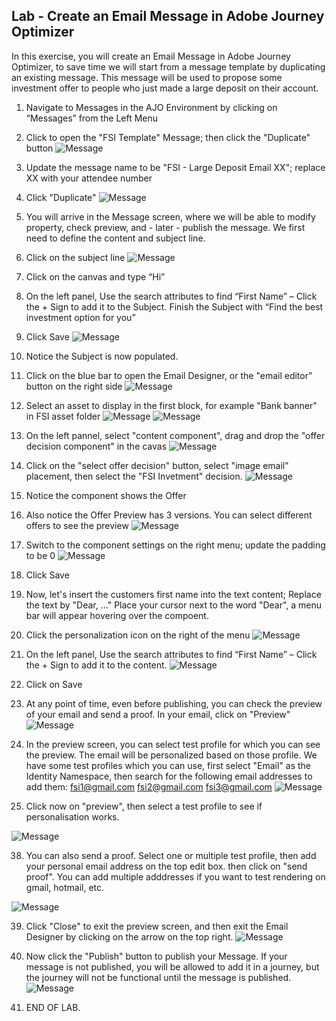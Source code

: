 ## Lab - Create an Email Message in Adobe Journey Optimizer

In this exercise, you will create an Email Message in Adobe Journey Optimizer, to save time we will start from a message template by duplicating an existing message.  This message will be used to propose some investment offer to people who just made a large deposit on their account. 

1.  Navigate to Messages in the AJO Environment by clicking on “Messages” from the Left Menu
2.  Click to open the "FSI Template" Message; then click the "Duplicate" button
![Message](../0.%20Images/message1.JPG)

3.  Update the message name to be "FSI - Large Deposit Email XX"; replace XX with your attendee number
4.  Click "Duplicate"
![Message](../0.%20Images/message2.JPG)

5. You will arrive in the Message screen, where we will be able to modify property, check preview, and - later - publish the message. We first need to define the content and subject line. 

6.  Click on the subject line
![Message](https://github.com/adobe-dss-aep/ajo-handson-labs/blob/main/ME/0.%20Images/Message_4.png)

7.  Click on the canvas and type “Hi”
8.  On the left panel, Use the search attributes to find “First Name” – Click the + Sign to add it to the Subject.  Finish the Subject with “Find the best investment option for you”
9.  Click Save
![Message](../0.%20Images/message5.JPG)

10.  Notice the Subject is now populated.
11.  Click on the blue bar to open the Email Designer, or the "email editor" button on the right side
![Message](../0.%20Images/message6.JPG)

12.  Select an asset to display in the first block, for example "Bank banner" in FSI asset folder
![Message](../0.%20Images/messageAsset1.JPG)
![Message](../0.%20Images/messageAsset2.JPG)

13.  On the left pannel, select "content component", drag and drop the "offer decision component" in the cavas
![Message](../0.%20Images/message9.JPG)

14.  Click on the "select offer decision" button, select "image email" placement, then select the "FSI Invetment" decision.
![Message](../0.%20Images/message10.JPG)

15.  Notice the component shows the Offer
16.  Also notice the Offer Preview has 3 versions. You can select different offers to see the preview 
![Message](../0.%20Images/message11.JPG)

17.  Switch to the component settings on the right menu; update the padding to be 0
![Message](../0.%20Images/message12.JPG)

18.  Click Save

19.  Now, let's insert the customers first name into the text content; Replace the text by "Dear, ..." Place your cursor next to the word "Dear", a menu bar will appear hovering over the compoent.
20.  Click the personalization icon on the right of the menu
![Message](../0.%20Images/message15.JPG)

21.  On the left panel, Use the search attributes to find “First Name” – Click the + Sign to add it to the content. 
![Message](https://github.com/adobe-dss-aep/ajo-handson-labs/blob/main/ME/0.%20Images/Message_16.png)

22.  Click on Save

23. At any point of time, even before publishing, you can check the preview of your email and send a proof. 
In your email, click on "Preview"
![Message](https://github.com/adobe-dss-aep/ajo-handson-labs/blob/main/ME/0.%20Images/emailPreview_1.png)

36. In the preview screen, you can select test profile for which you can see the preview. The email will be personalized based on those profile. 
We have some test profiles which you can use, first select "Email" as the Identity Namespace, then search for the following email addresses to add them: 
fsi1@gmail.com
fsi2@gmail.com
fsi3@gmail.com
![Message](https://github.com/adobe-dss-aep/ajo-handson-labs/blob/main/ME/0.%20Images/emailPreview_2.png)

37. Click now on "preview", then select a test profile to see if personalisation works. 

![Message](https://github.com/adobe-dss-aep/ajo-handson-labs/blob/main/ME/0.%20Images/emailPreview_3.png)

38. You can also send a proof. Select one or multiple test profile, then add your personal email address on the top edit box. then click on "send proof". You can add multiple adddresses if you want to test rendering on gmail, hotmail, etc.

![Message](https://github.com/adobe-dss-aep/ajo-handson-labs/blob/main/ME/0.%20Images/emailPreview_4.png)

39.  Click "Close" to exit the preview screen, and then exit the Email Designer by clicking on the arrow on the top right. 
![Message](https://github.com/adobe-dss-aep/ajo-handson-labs/blob/main/ME/0.%20Images/emailPreview_5.png)

40.  Now click the "Publish" button to publish your Message.  If your message is not published, you will be allowed to add it in a journey, but the journey will not be functional until the message is published.  
![Message](https://github.com/adobe-dss-aep/ajo-handson-labs/blob/main/ME/0.%20Images/Message_18.png)

41.  END OF LAB.
